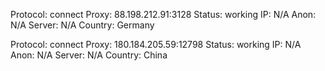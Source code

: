 Protocol: connect
Proxy: 88.198.212.91:3128
Status: working
IP: N/A
Anon: N/A
Server: N/A
Country: Germany

Protocol: connect
Proxy: 180.184.205.59:12798
Status: working
IP: N/A
Anon: N/A
Server: N/A
Country: China


